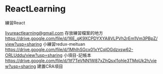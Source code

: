 # ReactLearning
 練習React

liyureactlearning@gmail.com 存放練習檔案的地方
https://drive.google.com/file/d/16E_gK9XCPDYXYA8VLPVh2rEm1Vm3PBpZ/view?usp=sharing  小練習redux-meituan
https://drive.google.com/file/d/1MhIhSGcx01xYCqlOGdzxsw62-ORLUddu/view?usp=sharing  小項目-記帳本      
https://drive.google.com/file/d/1tf7TeVNN1W87xZhQsxl1ohle3TMqUk2h/view?usp=sharing  建置CRA項目      
